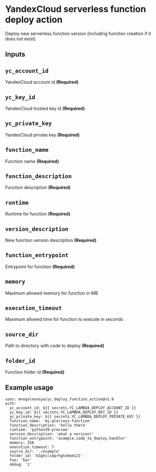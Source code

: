 # YandexCloud serverless function deploy action

Deploy new serverless function version (including function creation if it does not exist).

## Inputs

## `yc_account_id`

YandexCloud account id **(Required)**

## `yc_key_id`

YandexCloud trusted key id **(Required)**

## `yc_private_key`

YandexCloud private key **(Required)**

## `function_name`

Function name **(Required)**

## `function_description`

Function description **(Required)**

## `runtime`

Runtime for function **(Required)**

## `version_description`

New function version description **(Required)**

## `function_entrypoint`

Entrypoint for function **(Required)**

## `memory`

Maximum allowed memory for function in MB

## `execution_timeout`

Maximum allowed time for function to execute in seconds

## `source_dir`

Path to directory with code to deploy **(Required)**

## `folder_id`

Function folder id **(Required)**

## Example usage

```
uses: mnogolososya/yc_deploy_function_action@v1.0
with:
  yc_account_id: ${{ secrets.YC_LAMBDA_DEPLOY_ACCOUNT_ID }}
  yc_key_id: ${{ secrets.YC_LAMBDA_DEPLOY_KEY_ID }}
  yc_private_key: ${{ secrets.YC_LAMBDA_DEPLOY_PRIVATE_KEY }}
  function_name: 'my-glorious-function'
  function_description: 'hello there'
  runtime: 'python39-preview'
  version_description: 'what a version!'
  function_entrypoint: 'example.code_to_deploy.handler'
  memory: 256
  execution_timeout: 7
  source_dir: './example'
  folder_id: 'b1ghsls4prhgto9om121'
  foo: 'bar'
  debug: '1'
```